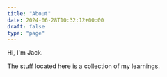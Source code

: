 ```yaml
---
title: "About"
date: 2024-06-28T10:32:12+00:00
draft: false
type: "page"
---
```


Hi, I'm Jack.

The stuff located here is a collection of my learnings.



